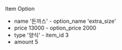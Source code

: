 Item Option

- name '돈까스' - option_name 'extra_size'
- price 13000 - option_price 2000
- type '양식' - item_id 3
- amount 5
